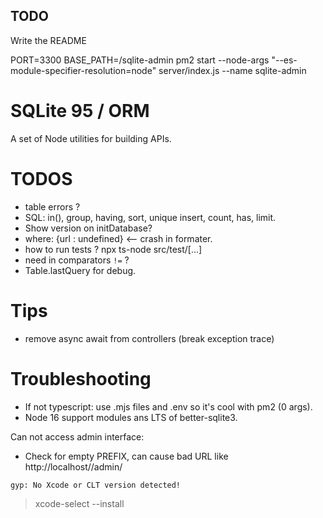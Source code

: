 ## TODO

Write the README

PORT=3300 BASE_PATH=/sqlite-admin pm2 start --node-args "--es-module-specifier-resolution=node" server/index.js --name sqlite-admin

# SQLite 95 / ORM

A set of Node utilities for building APIs.

# TODOS

- table errors ?
- SQL: in(), group, having, sort, unique insert, count, has, limit.
- Show version on initDatabase?
- where: {url : undefined} <-- crash in formater.
- how to run tests ? npx ts-node src/test/[...]
- need in comparators `!=` ?
- Table.lastQuery for debug.

# Tips

- remove async await from controllers (break exception trace)

# Troubleshooting

- If not typescript: use .mjs files and .env so it's cool with pm2 (0 args).
- Node 16 support modules ans LTS of better-sqlite3.

Can not access admin interface:

- Check for empty PREFIX, can cause bad URL like http://localhost//admin/

`gyp: No Xcode or CLT version detected!`

> xcode-select --install
